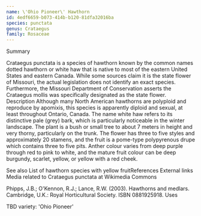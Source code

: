 ```yaml
---
name: \'Ohio Pioneer\' Hawthorn
id: 4edf6659-b073-414b-b120-81dfa32016ba
species: punctata
genus: Crataegus
family: Rosaceae
---
```

Summary



Crataegus punctata is a species of hawthorn known by the common names dotted hawthorn or white haw that is native to most of the eastern United States and eastern Canada. While some sources claim it is the state flower of Missouri, the actual legislation does not identify an exact species. Furthermore, the Missouri Department of Conservation asserts the Crataegus mollis was specifically designated as the state flower.
Description
Although many North American hawthorns are polyploid and reproduce by apomixis, this species is apparently diploid and sexual, at least throughout Ontario, Canada. The name white haw refers to its distinctive pale (grey) bark, which is particularly noticeable in the winter landscape. The plant is a bush or small tree to about 7 meters in height and very thorny, particularly on the trunk. The flower has three to five styles and approximately 20 stamens, and the fruit is a pome-type polypyrenous drupe which contains three to five pits. Anther colour varies from deep purple through red to pink to white, and the mature fruit colour can be deep burgundy, scarlet, yellow, or yellow with a red cheek.

See also
List of hawthorn species with yellow fruitReferences
External links
 Media related to Crataegus punctata at Wikimedia Commons

Phipps, J.B.; O'Kennon, R.J.; Lance, R.W. (2003). Hawthorns and medlars. Cambridge, U.K.: Royal Horticultural Society. ISBN 0881925918.
Uses

TBD
variety:  'Ohio Pioneer'